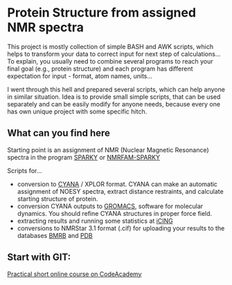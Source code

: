 # Protein Structure from assigned NMR spectra 

This project is mostly collection of simple BASH and AWK scripts, which helps to transform your data to correct input for next step of calculations... To explain, you usually need to combine several programs to reach your final goal (e.g., protein structure) and each program has different expectation for input - format, atom names, units... 

I went through this hell and prepared several scripts, which can help anyone in similar situation. Idea is to provide small simple scripts, that can be used separately and can be easily modify for anyone needs, because every one has own unique project with some specific hitch. 

## What can you find here

Starting point is an assignment of NMR (Nuclear Magnetic Resonance) spectra in the program [SPARKY](https://www.cgl.ucsf.edu/home/sparky/) or [NMRFAM-SPARKY](http://www.nmrfam.wisc.edu/nmrfam-sparky-distribution.htm) 

Scripts for...
* conversion to [CYANA](http://www.cyana.org/wiki/index.php/Main_Page) / XPLOR format. CYANA can make an automatic assignment of NOESY spectra, extract distance restraints, and calculate starting structure of protein. 
* conversion CYANA outputs to [GROMACS](http://www.gromacs.org), software for molecular dynamics. You should refine CYANA structures in proper force field.
* extracting results and running some statistics at [iCING](https://nmr.le.ac.uk/icing)
* conversions to NMRStar 3.1 format (.cif) for uploading your results to the databases [BMRB](http://www.bmrb.wisc.edu/) and [PDB](http://www.rcsb.org/pdb/home/home.do) 

## Start with GIT:
[Practical short online course on CodeAcademy](https://www.codecademy.com/learn/learn-git)

